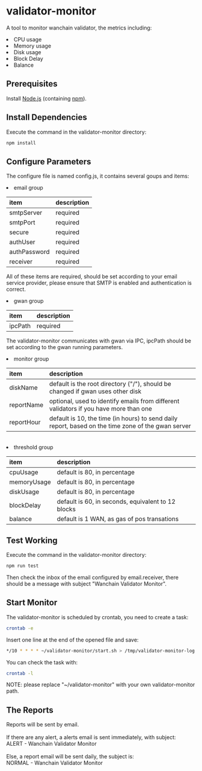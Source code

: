 validator-monitor
========

A tool to monitor wanchain validator, the metrics including:
<li>CPU usage</li>
<li>Memory usage</li>
<li>Disk usage</li>
<li>Block Delay</li>
<li>Balance</li>

## Prerequisites

Install [Node.js](https://nodejs.org) (containing [npm](http://npmjs.org)).

## Install Dependencies

Execute the command in the validator-monitor directory:
```bash
npm install
```
## Configure Parameters

The configure file is named config.js, it contains several goups and items:
<li>email group</li>

| item         | description |
| :---         | :---        |
| smtpServer   | required    |
| smtpPort     | required    |
| secure       | required    |
| authUser     | required    |
| authPassword | required    |
| receiver     | required    |

All of these items are required, should be set according to your email service provider, please ensure that SMTP is enabled and authentication is correct.

<li>gwan group</li>

| item         | description |
| :---         | :---        |
| ipcPath      | required    |

The validator-monitor communicates with gwan via IPC, ipcPath should be set according to the gwan running parameters.

<li>monitor group</li>

| item         | description |
| :---         | :---        |
| diskName     | default is the root directory ("/"), should be changed if gwan uses other disk |
| reportName   | optional, used to identify emails from different validators if you have more than one |
| reportHour   | default is 10, the time (in hours) to send daily report, based on the time zone of the gwan server |

<br>

<li>threshold group</li>

| item         | description |
| :---         | :---        |
| cpuUsage     | default is 80, in percentage |
| memoryUsage  | default is 80, in percentage |
| diskUsage    | default is 80, in percentage |
| blockDelay   | default is 60, in seconds, equivalent to 12 blocks |
| balance      | default is 1 WAN, as gas of pos transations |

## Test Working

Execute the command in the validator-monitor directory:
```bash
npm run test
```
Then check the inbox of the email configured by email.receiver, there should be a message with subject "Wanchain Validator Monitor".

## Start Monitor
The validator-monitor is scheduled by crontab, you need to create a task:
```bash
crontab -e
```
Insert one line at the end of the opened file and save:
<br/>
```bash
*/10 * * * * ~/validator-monitor/start.sh > /tmp/validator-monitor-log 2>&1
```
You can check the task with:
```bash
crontab -l
```
NOTE: please replace "~/validator-monitor" with your own validator-monitor path.

## The Reports
Reports will be sent by email.
<br/><br/>
If there are any alert, a alerts email is sent immediately, with subject:
<br/>
ALERT - Wanchain Validator Monitor
<br/><br/>
Else, a report email will be sent daily, the subject is:
<br/>
NORMAL - Wanchain Validator Monitor